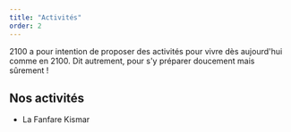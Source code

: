 ```yaml
---
title: "Activités"
order: 2
---
```

2100 a pour intention de proposer des activités pour vivre dès aujourd'hui comme en 2100. Dit autrement, pour s'y préparer doucement mais sûrement !

## Nos activités

- La Fanfare Kismar 
